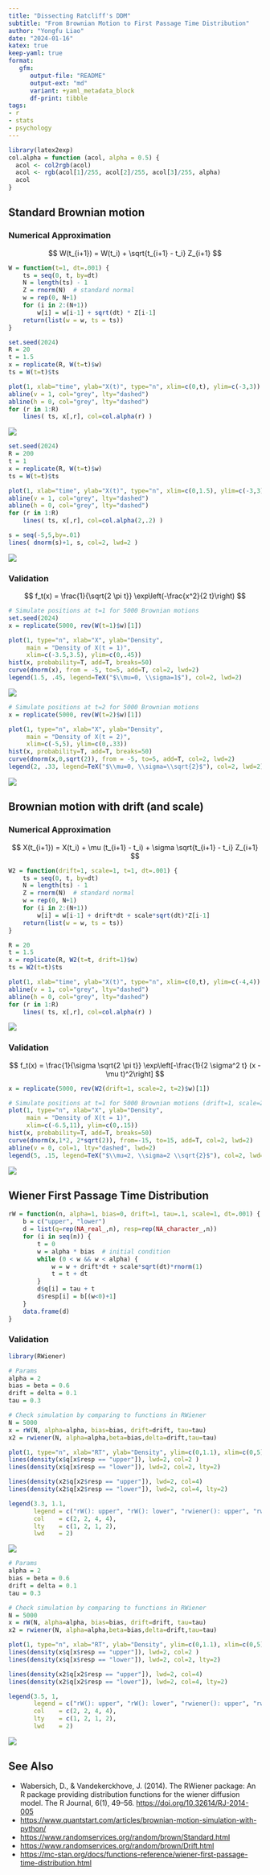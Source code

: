 ```yaml
---
title: "Dissecting Ratcliff's DDM"
subtitle: "From Brownian Motion to First Passage Time Distribution"
author: "Yongfu Liao"
date: "2024-01-16"
katex: true
keep-yaml: true
format: 
   gfm:
      output-file: "README"
      output-ext: "md"
      variant: +yaml_metadata_block
      df-print: tibble
tags:
- r
- stats
- psychology
---
```


``` r
library(latex2exp)
col.alpha = function (acol, alpha = 0.5) {
  acol <- col2rgb(acol)
  acol <- rgb(acol[1]/255, acol[2]/255, acol[3]/255, alpha)
  acol
}
```

## Standard Brownian motion

### Numerical Approximation

$$
W(t_{i+1}) = W(t_i) + \sqrt{t_{i+1} - t_i} Z_{i+1}
$$

``` r
W = function(t=1, dt=.001) {
    ts = seq(0, t, by=dt)
    N = length(ts) - 1
    Z = rnorm(N)  # standard normal
    w = rep(0, N+1)
    for (i in 2:(N+1))
        w[i] = w[i-1] + sqrt(dt) * Z[i-1]
    return(list(w = w, ts = ts))
}
```

``` r
set.seed(2024)
R = 20
t = 1.5
x = replicate(R, W(t=t)$w)
ts = W(t=t)$ts

plot(1, xlab="time", ylab="X(t)", type="n", xlim=c(0,t), ylim=c(-3,3))
abline(v = 1, col="grey", lty="dashed")
abline(h = 0, col="grey", lty="dashed")
for (r in 1:R)
    lines( ts, x[,r], col=col.alpha(r) )
```

![](README_files/figure-commonmark/unnamed-chunk-3-1.png)

``` r
set.seed(2024)
R = 200
t = 1
x = replicate(R, W(t=t)$w)
ts = W(t=t)$ts

plot(1, xlab="time", ylab="X(t)", type="n", xlim=c(0,1.5), ylim=c(-3,3))
abline(v = 1, col="grey", lty="dashed")
abline(h = 0, col="grey", lty="dashed")
for (r in 1:R)
    lines( ts, x[,r], col=col.alpha(2,.2) )

s = seq(-5,5,by=.01)
lines( dnorm(s)+1, s, col=2, lwd=2 )
```

![](README_files/figure-commonmark/unnamed-chunk-4-1.png)

### Validation

$$
f_t(x) = \frac{1}{\sqrt{2 \pi t}} \exp\left(-\frac{x^2}{2 t}\right)
$$

``` r
# Simulate positions at t=1 for 5000 Brownian motions
set.seed(2024)
x = replicate(5000, rev(W(t=1)$w)[1])
```

``` r
plot(1, type="n", xlab="X", ylab="Density", 
     main = "Density of X(t = 1)",
     xlim=c(-3.5,3.5), ylim=c(0,.45))
hist(x, probability=T, add=T, breaks=50)
curve(dnorm(x), from = -5, to=5, add=T, col=2, lwd=2)
legend(1.5, .45, legend=TeX("$\\mu=0, \\sigma=1$"), col=2, lwd=2)
```

![](README_files/figure-commonmark/unnamed-chunk-6-1.png)

``` r
# Simulate positions at t=2 for 5000 Brownian motions
x = replicate(5000, rev(W(t=2)$w)[1])
```

``` r
plot(1, type="n", xlab="X", ylab="Density", 
     main = "Density of X(t = 2)",
     xlim=c(-5,5), ylim=c(0,.33))
hist(x, probability=T, add=T, breaks=50)
curve(dnorm(x,0,sqrt(2)), from = -5, to=5, add=T, col=2, lwd=2)
legend(2, .33, legend=TeX("$\\mu=0, \\sigma=\\sqrt{2}$"), col=2, lwd=2)
```

![](README_files/figure-commonmark/unnamed-chunk-8-1.png)

## Brownian motion with drift (and scale)

### Numerical Approximation

$$
X(t_{i+1}) = X(t_i) + \mu (t_{i+1} - t_i) + \sigma \sqrt{t_{i+1} - t_i} Z_{i+1}
$$

``` r
W2 = function(drift=1, scale=1, t=1, dt=.001) {
    ts = seq(0, t, by=dt)
    N = length(ts) - 1
    Z = rnorm(N)  # standard normal
    w = rep(0, N+1)
    for (i in 2:(N+1))
        w[i] = w[i-1] + drift*dt + scale*sqrt(dt)*Z[i-1]
    return(list(w = w, ts = ts))
}
```

``` r
R = 20
t = 1.5
x = replicate(R, W2(t=t, drift=1)$w)
ts = W2(t=t)$ts

plot(1, xlab="time", ylab="X(t)", type="n", xlim=c(0,t), ylim=c(-4,4))
abline(v = 1, col="grey", lty="dashed")
abline(h = 0, col="grey", lty="dashed")
for (r in 1:R)
    lines( ts, x[,r], col=col.alpha(r) )
```

![](README_files/figure-commonmark/unnamed-chunk-10-1.png)

### Validation

$$
 f_t(x) = \frac{1}{\sigma \sqrt{2 \pi t}} \exp\left[-\frac{1}{2  \sigma^2 t} (x - \mu t)^2\right]
$$

``` r
x = replicate(5000, rev(W2(drift=1, scale=2, t=2)$w)[1])
```

``` r
# Simulate positions at t=1 for 5000 Brownian motions (drift=1, scale=2)
plot(1, type="n", xlab="X", ylab="Density", 
     main = "Density of X(t = 1)",
     xlim=c(-6.5,11), ylim=c(0,.15))
hist(x, probability=T, add=T, breaks=50)
curve(dnorm(x,1*2, 2*sqrt(2)), from=-15, to=15, add=T, col=2, lwd=2)
abline(v = 0, col=1, lty="dashed", lwd=2)
legend(5, .15, legend=TeX("$\\mu=2, \\sigma=2 \\sqrt{2}$"), col=2, lwd=2)
```

![](README_files/figure-commonmark/unnamed-chunk-12-1.png)

## Wiener First Passage Time Distribution

``` r
rW = function(n, alpha=1, bias=0, drift=1, tau=.1, scale=1, dt=.001) {
    b = c("upper", "lower")
    d = list(q=rep(NA_real_,n), resp=rep(NA_character_,n))
    for (i in seq(n)) {
        t = 0
        w = alpha * bias  # initial condition
        while (0 < w && w < alpha) {
            w = w + drift*dt + scale*sqrt(dt)*rnorm(1)
            t = t + dt
        }
        d$q[i] = tau + t
        d$resp[i] = b[(w<0)+1]
    }
    data.frame(d)
}
```

### Validation

``` r
library(RWiener)

# Params
alpha = 2
bias = beta = 0.6
drift = delta = 0.1
tau = 0.3

# Check simulation by comparing to functions in RWiener
N = 5000
x = rW(N, alpha=alpha, bias=bias, drift=drift, tau=tau)
x2 = rwiener(N, alpha=alpha,beta=bias,delta=drift,tau=tau)
```

``` r
plot(1, type="n", xlab="RT", ylab="Density", ylim=c(0,1.1), xlim=c(0,5))
lines(density(x$q[x$resp == "upper"]), lwd=2, col=2 )
lines(density(x$q[x$resp == "lower"]), lwd=2, col=2, lty=2)

lines(density(x2$q[x2$resp == "upper"]), lwd=2, col=4)
lines(density(x2$q[x2$resp == "lower"]), lwd=2, col=4, lty=2)

legend(3.3, 1.1, 
       legend = c("rW(): upper", "rW(): lower", "rwiener(): upper", "rwiener(): lower"),
       col    = c(2, 2, 4, 4),
       lty    = c(1, 2, 1, 2),
       lwd    = 2)
```

![](README_files/figure-commonmark/unnamed-chunk-15-1.png)

``` r
# Params
alpha = 2
bias = beta = 0.6
drift = delta = 0.1
tau = 0.3

# Check simulation by comparing to functions in RWiener
N = 5000
x = rW(N, alpha=alpha, bias=bias, drift=drift, tau=tau)
x2 = rwiener(N, alpha=alpha,beta=bias,delta=drift,tau=tau)

plot(1, type="n", xlab="RT", ylab="Density", ylim=c(0,1.1), xlim=c(0,5))
lines(density(x$q[x$resp == "upper"]), lwd=2, col=2 )
lines(density(x$q[x$resp == "lower"]), lwd=2, col=2, lty=2)

lines(density(x2$q[x2$resp == "upper"]), lwd=2, col=4)
lines(density(x2$q[x2$resp == "lower"]), lwd=2, col=4, lty=2)

legend(3.5, 1, 
       legend = c("rW(): upper", "rW(): lower", "rwiener(): upper", "rwiener(): lower"),
       col    = c(2, 2, 4, 4),
       lty    = c(1, 2, 1, 2),
       lwd    = 2)
```

![](README_files/figure-commonmark/unnamed-chunk-16-1.png)

## See Also

- Wabersich, D., & Vandekerckhove, J. (2014). The RWiener package: An R
  package providing distribution functions for the wiener diffusion
  model. The R Journal, 6(1), 49–56.
  https://doi.org/10.32614/RJ-2014-005
- https://www.quantstart.com/articles/brownian-motion-simulation-with-python/
- https://www.randomservices.org/random/brown/Standard.html
- https://www.randomservices.org/random/brown/Drift.html
- https://mc-stan.org/docs/functions-reference/wiener-first-passage-time-distribution.html
